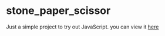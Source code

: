 # stone_paper_scissor
Just a simple project to try out JavaScript.
you can view it [here](https://rvaneek.github.io/stone_paper_scissor/)
